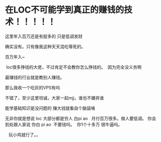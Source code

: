 # 在LOC不可能学到真正的赚钱的技术！！！！！


这里年入百万还是有挺多的 只是低调发财

确实没有。只有像我这种天天混吃等死的。<img src="static/image/smiley/default/lol.gif" smilieid="12" border="0" alt="" /><img src="static/image/smiley/default/lol.gif" smilieid="12" border="0" alt="" /><img src="static/image/smiley/default/lol.gif" smilieid="12" border="0" alt="" /><img src="static/image/smiley/default/lol.gif" smilieid="12" border="0" alt="" /><img src="static/image/smiley/default/lol.gif" smilieid="12" border="0" alt="" />

百万年入~

<img src="static/image/smiley/default/lol.gif" smilieid="12" border="0" alt="" /> loc很多挣钱的大佬，不过肯定不会教你怎么挣钱的。&nbsp;&nbsp;因为完全没义务啊

最赚钱的行业就是教别人赚钱。<img src="static/image/smiley/default/lol.gif" smilieid="12" border="0" alt="" /><img id="aimg_d48GO" onclick="zoom(this, this.src, 0, 0, 0)" class="zoom" src="https://cdn.jsdelivr.net/gh/hishis/forum-master/public/images/patch.gif" onmouseover="img_onmouseoverfunc(this)" onload="thumbImg(this)" border="0" alt="" />

那么我收一个吃灰的VPS有吗

不错了，至少这里坦诚，大家一起mjj，谁也不嫌弃谁<img src="static/image/smiley/default/lol.gif" smilieid="12" border="0" alt="" />

能学基础知识是没问题的 赚大钱就看自个脑袋咯

无非你就是想说 loc 大部分都是穷人 白pi ao&nbsp; &nbsp;月付百万很多。做人要低调。 你会到处跟人家说 你白 pi ao&nbsp;&nbsp;不要钱吗。&nbsp;&nbsp;你1个十多万 很牛逼吗。

&nbsp; &nbsp;玩小鸡就行了。。 
